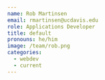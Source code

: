 ```yaml
---
name: Rob Martinsen
email: rmartinsen@ucdavis.edu
role: Applications Developer
title: default
pronouns: he/him
image: /team/rob.png
categories:
  - webdev
  - current
---
```

